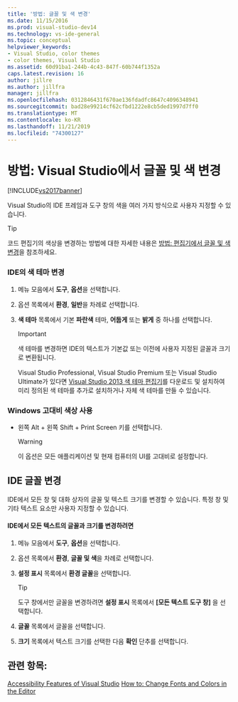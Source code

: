 ```yaml
---
title: '방법: 글꼴 및 색 변경'
ms.date: 11/15/2016
ms.prod: visual-studio-dev14
ms.technology: vs-ide-general
ms.topic: conceptual
helpviewer_keywords:
- Visual Studio, color themes
- color themes, Visual Studio
ms.assetid: 60d91ba1-244b-4c43-847f-60b744f1352a
caps.latest.revision: 16
author: jillre
ms.author: jillfra
manager: jillfra
ms.openlocfilehash: 0312846431f670ae136fdadfc8647c4096348941
ms.sourcegitcommit: bad28e99214cf62cfbd1222e8cb5ded1997d7ff0
ms.translationtype: MT
ms.contentlocale: ko-KR
ms.lasthandoff: 11/21/2019
ms.locfileid: "74300127"
---
```

# <a name="how-to-change-fonts-and-colors-in-visual-studio"></a>방법: Visual Studio에서 글꼴 및 색 변경
[!INCLUDE[vs2017banner](../includes/vs2017banner.md)]

Visual Studio의 IDE 프레임과 도구 창의 색을 여러 가지 방식으로 사용자 지정할 수 있습니다.

> [!TIP]
> 코드 편집기의 색상을 변경하는 방법에 대한 자세한 내용은 [방법: 편집기에서 글꼴 및 색 변경](../ide/reference/how-to-change-fonts-and-colors-in-the-editor.md)을 참조하세요.

### <a name="change-the-color-theme-of-the-ide"></a>IDE의 색 테마 변경

1. 메뉴 모음에서 **도구**, **옵션**을 선택합니다.

2. 옵션 목록에서 **환경**, **일반**을 차례로 선택합니다.

3. **색 테마** 목록에서 기본 **파란색** 테마, **어둡게** 또는 **밝게** 중 하나를 선택합니다.

    > [!IMPORTANT]
    > 색 테마를 변경하면 IDE의 텍스트가 기본값 또는 이전에 사용자 지정된 글꼴과 크기로 변환됩니다.
    >
    >  Visual Studio Professional, Visual Studio Premium 또는 Visual Studio Ultimate가 있다면 [Visual Studio 2013 색 테마 편집기](https://marketplace.visualstudio.com/items?itemName=MatthewJohnsonMSFT.VisualStudio2013ColorThemeEditor)를 다운로드 및 설치하여 미리 정의된 색 테마를 추가로 설치하거나 자체 색 테마를 만들 수 있습니다.

### <a name="use-windows-high-contrast-colors"></a>Windows 고대비 색상 사용

- 왼쪽 Alt + 왼쪽 Shift + Print Screen 키를 선택합니다.

    > [!WARNING]
    > 이 옵션은 모든 애플리케이션 및 현재 컴퓨터의 UI를 고대비로 설정합니다.

## <a name="change-ide-fonts"></a>IDE 글꼴 변경
 IDE에서 모든 창 및 대화 상자의 글꼴 및 텍스트 크기를 변경할 수 있습니다. 특정 창 및 기타 텍스트 요소만 사용자 지정할 수 있습니다.

#### <a name="to-change-the-font-and-size-of-all-text-in-the-ide"></a>IDE에서 모든 텍스트의 글꼴과 크기를 변경하려면

1. 메뉴 모음에서 **도구**, **옵션**을 선택합니다.

2. 옵션 목록에서 **환경**, **글꼴 및 색**을 차례로 선택합니다.

3. **설정 표시** 목록에서 **환경 글꼴**을 선택합니다.

    > [!TIP]
    > 도구 창에서만 글꼴을 변경하려면 **설정 표시** 목록에서 **[모든 텍스트 도구 창]** 을 선택합니다.

4. **글꼴** 목록에서 글꼴을 선택합니다.

5. **크기** 목록에서 텍스트 크기를 선택한 다음 **확인** 단추를 선택합니다.

## <a name="see-also"></a>관련 항목:
 [Accessibility Features of Visual Studio](../ide/reference/accessibility-features-of-visual-studio.md) [How to: Change Fonts and Colors in the Editor](../ide/reference/how-to-change-fonts-and-colors-in-the-editor.md)
